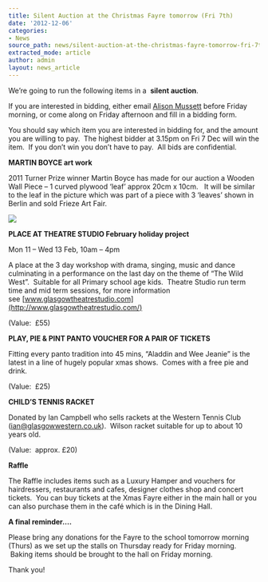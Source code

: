 ```yaml
---
title: Silent Auction at the Christmas Fayre tomorrow (Fri 7th)
date: '2012-12-06'
categories:
- News
source_path: news/silent-auction-at-the-christmas-fayre-tomorrow-fri-7th/index.html
extracted_mode: article
author: admin
layout: news_article
---
```

We’re going to run the following items in a&nbsp; **silent auction**.

If you are interested in bidding, either email [Alison Mussett](mailto:alison.mussett@btinternet.com) before Friday morning, or come along on Friday afternoon and fill in a bidding form.

You should say which item you are interested in bidding for, and the amount you are willing to pay.&nbsp; The highest bidder at 3.15pm on Fri 7 Dec will win the item.&nbsp; If you don’t win you don’t have to pay.&nbsp; All bids are confidential.

**MARTIN BOYCE art work &nbsp;**

2011 Turner Prize winner Martin Boyce has made for our auction a Wooden Wall Piece – 1 curved plywood ‘leaf’ approx 20cm x 10cm. &nbsp;&nbsp;It will be similar to the leaf in the picture&nbsp;which was part of a piece with 3 ‘leaves’ shown in Berlin and sold Frieze Art Fair.

 ![](http://img2.ymlp289.net/fgcu_martinboyce_1.jpg)

**PLACE AT THEATRE STUDIO February holiday project**

Mon 11 – Wed 13 Feb, 10am – 4pm

A place at the 3 day workshop with drama, singing, music and dance culminating in a performance on the last day on the theme of “The Wild West”.&nbsp; Suitable for all Primary school age kids.&nbsp; Theatre Studio run term time and mid term sessions, for more information see&nbsp;[www.glasgowtheatrestudio.com](http://www.glasgowtheatrestudio.com/)

(Value:&nbsp; £55)

**PLAY, PIE & PINT PANTO VOUCHER FOR A PAIR OF TICKETS**

Fitting every panto tradition into 45 mins, “Aladdin and Wee Jeanie” is the latest in a line of hugely popular xmas shows.&nbsp; Comes with a free pie and drink.

(Value:&nbsp; £25)

**CHILD’S TENNIS RACKET**

Donated by Ian Campbell who sells rackets at the Western Tennis Club ([ian@glasgowwestern.co.uk](mailto:ian@glasgowwestern.co.uk)).&nbsp; Wilson racket suitable for up to about 10 years old.

(Value:&nbsp; approx. £20)

**Raffle**

  

The Raffle includes items such as a Luxury Hamper and vouchers for hairdressers, restaurants and cafes, designer clothes shop and concert tickets.&nbsp; You can buy tickets at the Xmas Fayre either in the main hall or you can also purchase them in the café which is in the Dining Hall.

**A final reminder….**

Please bring any donations for the Fayre to the school tomorrow morning (Thurs) as we set up the stalls on Thursday ready for Friday morning. &nbsp;Baking items should be brought to the hall on Friday morning.

Thank you!
